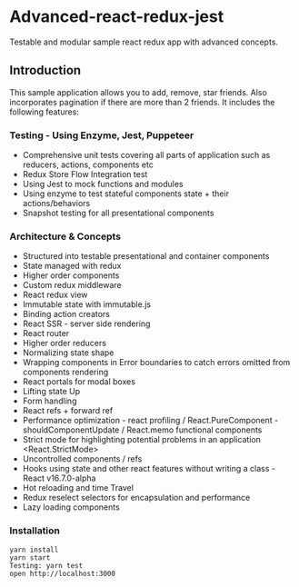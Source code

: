 # Advanced-react-redux-jest
Testable and modular sample react redux app with advanced concepts. 

## Introduction
This sample application allows you to add, remove, star friends. Also incorporates pagination if there are more than 2 friends.
It includes the following features:

### Testing - Using Enzyme, Jest, Puppeteer
- Comprehensive unit tests covering all parts of application such as reducers, actions, components etc
- Redux Store Flow Integration test
- Using Jest to mock functions and modules
- Using enzyme to test stateful components state + their actions/behaviors
- Snapshot testing for all presentational components

### Architecture & Concepts
- Structured into testable presentational and container components
- State managed with redux
- Higher order components
- Custom redux middleware
- React redux view
- Immutable state with immutable.js
- Binding action creators
- React SSR - server side rendering
- React router
- Higher order reducers
- Normalizing state shape
- Wrapping components in Error boundaries to catch errors omitted from components rendering 
- React portals for modal boxes
- Lifting state Up
- Form handling
- React refs + forward ref
- Performance optimization - react profiling / React.PureComponent - shouldComponentUpdate / React.memo functional components
- Strict mode for highlighting potential problems in an application <React.StrictMode>
- Uncontrolled components / refs
- Hooks using state and other react features without writing a class - React v16.7.0-alpha
- Hot reloading and time Travel
- Redux reselect selectors for encapsulation and performance
- Lazy loading components

### Installation
```
yarn install
yarn start
Testing: yarn test
open http://localhost:3000
```

